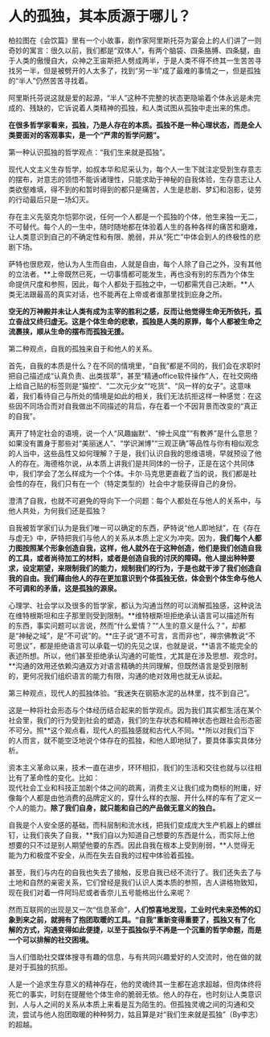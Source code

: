 # 人的孤独，其本质源于哪儿？

柏拉图在《会饮篇》里有一个小故事，剧作家阿里斯托芬为宴会上的人们讲了一则奇妙的寓言：很久以前，我们都是“双体人”，有两个脑袋、四条胳膊、四条腿，由于人类的傲慢自大，众神之王宙斯把人劈成两半，于是人类不得不终其一生苦苦寻找另一半，但是被劈开的人太多了，找到“另一半”成了最难的事情之一，但是孤独的“半人”仍然苦苦寻找着。  

阿里斯托芬说这就是爱的起源，“半人”这种不完整的状态更隐喻着个体永远是未完成的、残缺的，它诉说着人类精神的孤独，和人类试图从孤独中走出来的焦虑。  

**在很多哲学家看来，孤独，乃是人存在的本质。孤独不是一种心理状态，而是全人类要面对的客观事实，是一个“严肃的哲学问题”。**  

第一种认识孤独的哲学观点：“我们生来就是孤独”。  

现代人文主义生存哲学，如叔本华和尼采认为，每个人一生下就注定受到生存意志的摆布，对意志的领悟不能诉诸理性，只能求助于神秘的自我体验，生存意志让人类欲壑难填，得不到的和暂时得到的都只是痛苦，人生是悲剧、梦幻和泡影，徒劳的行动最后只是一场幻灭。  

存在主义先驱克尔恺郭尔说，任何一个人都是一个孤独的个体，他生来独一无二，不可替代。每个人的一生中，随时随地都在体验着人生的各种各样的痛苦和磨难，让人类意识到自己的不确定性和有限、脆弱，并从“死亡”中体会到人的终极性的悲剧下场。  

萨特也很悲观，他认为人生而自由，人就是自由，每个人除了自己之外，没有其他的立法者。**上帝既然已死，一切事情都可能发生，再也没有别的东西为个体生命提供尺度和参照，因此，每个人都处于孤独之中，一切都需凭自己决断。**人类无法跟最高的真实对话，也不能再在上帝或者谁那里找到庇身之所。  

**空无的万神殿并未让人类有成为主宰的胜利之感，反而让他觉得生命无所依托，孤立奋战又终归虚无。这是个体生命的悲歌，孤独是人类的原罪，每个人都被生命之流裹挟，顺从生命的摆布而孤独无援。**  

第二种观点，自我的孤独来自于和他人的关系。  

首先，自我的本质是什么？在不同的情境里，“自我”都是不同的，我们会在求职时把自己描述成“认真负责、出类拔萃”，甚至“精通office软件操作”人，在社交网络上给自己贴的标签则是“猫控”、“二次元少女”“吃货”、“风一样的女子”。这意味着，我们看待自己与所处的情境是如此的相关，我们无法抗拒这样一种感觉：在这些因不同场合而对自我做出不同描述的背后，存在着一个不因背景而改变的“真正的自我”。  

离开了特定社会的语境，说一个人“风趣幽默”、“绅士风度”“有教养”是什么意思？如果没有置身于那些对“美丽迷人”、“学识渊博”“三观正确”等品性与你有相似观念的人当中，这些品性又如何理解？于是，我们认识自我的思维语境，早就预设了他人的存在。海德格尔说，从本质上讲我们是共同体的一份子，正是在这个共同体中，我们学会了怎么样成为一个个体。卡尔·马克思更直截了当的说，我们都是社会性的存在，我们只有在一个（特定类型的）社会中才能获得自己的身份。  

澄清了自我，也就不可避免的导向下一个问题：每个人都处在与他人的关系中，与他人共处，为何我们还是孤独？  

自我被哲学家们认为是我们唯一可以确定的东西，萨特说“他人即地狱”，在《存在与虚无》中，萨特把我们与他人的关系从本质上定义为冲突。因为，**我们每个人都力图按照某个形象创造自我，这样，他人就外在于这种创造，他们是我们创造自我的工具，或者尚待加工的材料，或者是创造自我的讨厌的障碍。他人提出种种要求，设定期望，来限制我们的能力，规制我们的行为，于是也就干涉了我们创造自我的自由。我们藉由他人的存在更加意识到个体孤独无依，体会到个体生命与他人不可调和的矛盾，这是孤独的源泉。**  

心理学、社会学以及很多的哲学家，都认为沟通当然的可以消解孤独感，这种说法在维特根斯坦和庄子那里则受到限制。**维特根斯坦拒绝承认语言可以描述所有的东西，事实问题可以言说，然而“什么爱情？”“人生的意义是什么？”，却都是“神秘之域”，是“不可说”的。**庄子说“道不可言，言而非也”，禅宗佛教说“不可思议”，都是拒绝语言可以承载一切的先见之误，也就是说，**语言不能完全的表述所想。所以，他们甚至拒绝承认沟通的可能性，尤其是在涉及思想、观念时。**沟通的效用还依赖沟通双方对语言精确的共同理解，但既然语言是受到限制的，更何况我们组织语言的能力有限，沟通的绝对效用也就无从谈起。  

第三种观点，现代人的孤独体验。“我迷失在钢筋水泥的丛林里，找不到自己”。  

这是一种将社会形态与个体经历结合起来的哲学观点。因为我们其实都生活在某个社会里，我们的行为受到社会的塑造，我们的生存状态和精神状态也跟社会形态密不可分。照**这个观点看，现代人的孤独感就和古代人不同。**所以对我们当下的人而言，就不能空泛地说个体存在的孤独，和他人即地狱了，要具体事实具体分析。  

资本主义革命以来，技术一直在进步，环环相扣，我们的生活和交往也就与以往相比有了革命性的变化。比如：  
现代社会工业和科技正加剧个体之间的疏离，消费主义让我们成为商标的附庸，好像每个人都是由他消费的品牌定义的，穿什么样的衣服、开什么样的车有了定义一个人的能力。**除了我们自身，就只能和自己的产品做无意义的独白。**  

自我是个人安全感的基础，而科层制和流水线，把我们变成庞大生产机器上的螺丝钉，让我们丧失了自我，**我们自以为知道自己想要的东西是什么，而实际上他想要的只不过是别人期望他要的东西。因此自我在根本上受到削弱，**人觉得无能为力和极度不安全，从而在失去自我的过程中体验着孤独。  

甚至，我们与内在的自我也失去了接触，反思自我已经不流行了。我们还失去了与土地和自然的亲密关系，它们曾经是我们认识人类本质的参照，古人讲格物致知，现在我们对着一件阿玛尼或者香奈儿五号能格出什么来呢？  

然而互联网的出现是又一次“信息革命”，**人们惊喜地发现，工业时代未来恐怖的幻象到来之前，就拥有了抱团取暖的工具。“自我”重新变得重要了，孤独又有了化解的方式，沟通变得如此便捷，以至于孤独似乎不再是一个沉重的哲学命题，而是一个可以排解的社交困境。**  

当人们借助社交媒体搜寻有趣的信息，与有共同兴趣爱好的人交流时，他在做的就是对于孤独的抗拒。  

人是一个追求生存意义的精神存在，他的灵魂终其一生都在追求超越，但肉体终将死亡的事实，时刻在提醒他个体生命的脆弱无依。他人的存在，也时刻让人类意识到，人与人之间的关系从本质上来看是互为陌生的。但孤独灵魂之间的沟通和交流，尝试与他人抱团取暖的种种努力，姑且算是对“我们生来就是孤独”（By李志）的超越。
